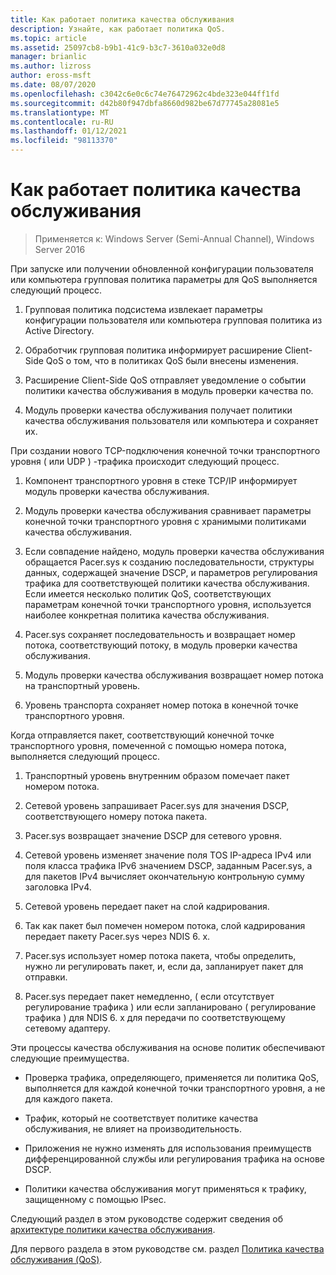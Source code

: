 ```yaml
---
title: Как работает политика качества обслуживания
description: Узнайте, как работает политика QoS.
ms.topic: article
ms.assetid: 25097cb8-b9b1-41c9-b3c7-3610a032e0d8
manager: brianlic
ms.author: lizross
author: eross-msft
ms.date: 08/07/2020
ms.openlocfilehash: c3042c6e0c6c74e76472962c4bde323e044ff1fd
ms.sourcegitcommit: d42b80f947dbfa8660d982be67d77745a28081e5
ms.translationtype: MT
ms.contentlocale: ru-RU
ms.lasthandoff: 01/12/2021
ms.locfileid: "98113370"
---
```

# <a name="how-qos-policy-works"></a>Как работает политика качества обслуживания

>Применяется к: Windows Server (Semi-Annual Channel), Windows Server 2016

При запуске или получении обновленной конфигурации пользователя или компьютера групповая политика параметры для QoS выполняется следующий процесс.

1. Групповая политика подсистема извлекает параметры конфигурации пользователя или компьютера групповая политика из Active Directory.

2. Обработчик групповая политика информирует расширение Client-Side QoS о том, что в политиках QoS были внесены изменения.

3. Расширение Client-Side QoS отправляет уведомление о событии политики качества обслуживания в модуль проверки качества по.

4. Модуль проверки качества обслуживания получает политики качества обслуживания пользователя или компьютера и сохраняет их.

При создании нового TCP-подключения конечной точки транспортного уровня \( или UDP \) -трафика происходит следующий процесс.

1. Компонент транспортного уровня в стеке TCP/IP информирует модуль проверки качества обслуживания.

2. Модуль проверки качества обслуживания сравнивает параметры конечной точки транспортного уровня с хранимыми политиками качества обслуживания.

3. Если совпадение найдено, модуль проверки качества обслуживания обращается Pacer.sys к созданию последовательности, структуры данных, содержащей значение DSCP, и параметров регулирования трафика для соответствующей политики качества обслуживания. Если имеется несколько политик QoS, соответствующих параметрам конечной точки транспортного уровня, используется наиболее конкретная политика качества обслуживания.

4. Pacer.sys сохраняет последовательность и возвращает номер потока, соответствующий потоку, в модуль проверки качества обслуживания.

5. Модуль проверки качества обслуживания возвращает номер потока на транспортный уровень.

6. Уровень транспорта сохраняет номер потока в конечной точке транспортного уровня.

Когда отправляется пакет, соответствующий конечной точке транспортного уровня, помеченной с помощью номера потока, выполняется следующий процесс.

1. Транспортный уровень внутренним образом помечает пакет номером потока.

2. Сетевой уровень запрашивает Pacer.sys для значения DSCP, соответствующего номеру потока пакета.

3. Pacer.sys возвращает значение DSCP для сетевого уровня.

4. Сетевой уровень изменяет значение поля TOS IP-адреса IPv4 или поля класса трафика IPv6 значением DSCP, заданным Pacer.sys, а для пакетов IPv4 вычисляет окончательную контрольную сумму заголовка IPv4.

5. Сетевой уровень передает пакет на слой кадрирования.

6. Так как пакет был помечен номером потока, слой кадрирования передает пакету Pacer.sys через NDIS 6. x.

7. Pacer.sys использует номер потока пакета, чтобы определить, нужно ли регулировать пакет, и, если да, запланирует пакет для отправки.

8. Pacer.sys передает пакет немедленно, \( если отсутствует регулирование трафика \) или если запланировано \( регулирование трафика \) для NDIS 6. x для передачи по соответствующему сетевому адаптеру.

Эти процессы качества обслуживания на основе политик обеспечивают следующие преимущества.

- Проверка трафика, определяющего, применяется ли политика QoS, выполняется для каждой конечной точки транспортного уровня, а не для каждого пакета.

- Трафик, который не соответствует политике качества обслуживания, не влияет на производительность.

- Приложения не нужно изменять для использования преимуществ дифференцированной службы или регулирования трафика на основе DSCP.

- Политики качества обслуживания могут применяться к трафику, защищенному с помощью IPsec.

Следующий раздел в этом руководстве содержит сведения об [архитектуре политики качества обслуживания](qos-policy-architecture.md).

Для первого раздела в этом руководстве см. раздел [Политика качества обслуживания (QoS)](qos-policy-top.md).
